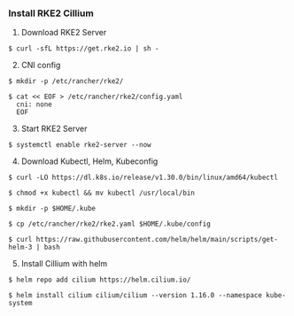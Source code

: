 ### Install RKE2 Cillium


1. Download RKE2 Server

```
$ curl -sfL https://get.rke2.io | sh -
```

2. CNI config

```
$ mkdir -p /etc/rancher/rke2/

$ cat << EOF > /etc/rancher/rke2/config.yaml
  cni: none
  EOF
```

3. Start RKE2 Server

```
$ systemctl enable rke2-server --now
```

4. Download Kubectl, Helm, Kubeconfig

```
$ curl -LO https://dl.k8s.io/release/v1.30.0/bin/linux/amd64/kubectl

$ chmod +x kubectl && mv kubectl /usr/local/bin

$ mkdir -p $HOME/.kube

$ cp /etc/rancher/rke2/rke2.yaml $HOME/.kube/config

$ curl https://raw.githubusercontent.com/helm/helm/main/scripts/get-helm-3 | bash
```

5. Install Cillium with helm

```
$ helm repo add cilium https://helm.cilium.io/

$ helm install cilium cilium/cilium --version 1.16.0 --namespace kube-system
```
